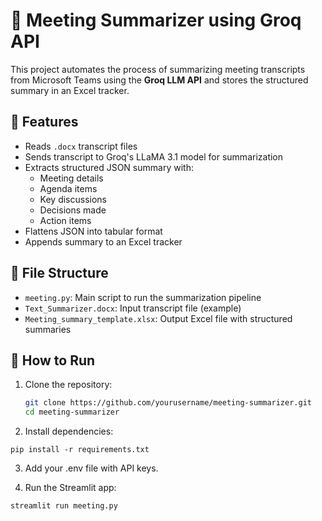 # 📝 Meeting Summarizer using Groq API

This project automates the process of summarizing meeting transcripts from Microsoft Teams using the **Groq LLM API** and stores the structured summary in an Excel tracker.

## 🔧 Features

- Reads `.docx` transcript files
- Sends transcript to Groq's LLaMA 3.1 model for summarization
- Extracts structured JSON summary with:
  - Meeting details
  - Agenda items
  - Key discussions
  - Decisions made
  - Action items
- Flattens JSON into tabular format
- Appends summary to an Excel tracker

## 📁 File Structure

- `meeting.py`: Main script to run the summarization pipeline
- `Text_Summarizer.docx`: Input transcript file (example)
- `Meeting_summary_template.xlsx`: Output Excel file with structured summaries

## 🚀 How to Run

1. Clone the repository:
   ```bash
   git clone https://github.com/yourusername/meeting-summarizer.git
   cd meeting-summarizer

2. Install dependencies:
```
pip install -r requirements.txt
```

3. Add your .env file with API keys.


4. Run the Streamlit app:
```
streamlit run meeting.py
```
